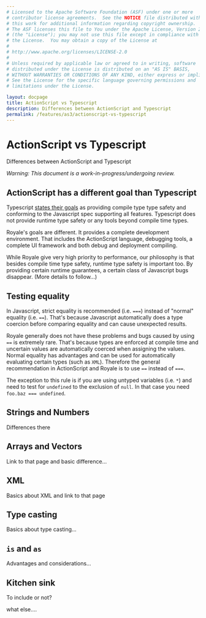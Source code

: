 ```yaml
---
# Licensed to the Apache Software Foundation (ASF) under one or more
# contributor license agreements.  See the NOTICE file distributed with
# this work for additional information regarding copyright ownership.
# The ASF licenses this file to You under the Apache License, Version 2.0
# (the "License"); you may not use this file except in compliance with
# the License.  You may obtain a copy of the License at
# 
# http://www.apache.org/licenses/LICENSE-2.0
# 
# Unless required by applicable law or agreed to in writing, software
# distributed under the License is distributed on an "AS IS" BASIS,
# WITHOUT WARRANTIES OR CONDITIONS OF ANY KIND, either express or implied.
# See the License for the specific language governing permissions and
# limitations under the License.

layout: docpage
title: ActionScript vs Typescript
description: Differences between ActionScript and Typescript
permalink: /features/as3/actionscript-vs-typescript
---
```


# ActionScript vs Typescript

Differences between ActionScript and Typescript

*Warning: This document is a work-in-progress/undergoing review.*

## ActionScript has a different goal than Typescript
Typescript [states their goals](https://github.com/Microsoft/TypeScript/wiki/TypeScript-Design-Goals) as providing compile type type safety and conforming to the Javascript spec supporting all features. Typescript does not provide runtime type safety or any tools beyond compile time types.

Royale's goals are different. It provides a complete development environment. That includes the ActionScript language, debugging tools, a complete UI framework and both debug and deployment compiling.

While Royale give very high priority to performance, our philosophy is that besides compile time type safety, runtime type safety is important too. By providing certain runtime guarantees, a certain class of Javascript bugs disappear. (More details to follow...)

## Testing equality
In Javascript, strict equality is recommended (i.e. `===`) instead of "normal" equality (i.e. `==`). That's because Javascript automatically does a type coercion before comparing equality and can cause unexpected results.

Royale generally does not have these problems and bugs caused by using `==` is extremely rare. That's because types are enforced at compile time and uncertain values are automatically coerced when assigning the values. Normal equality has advantages and can be used for automatically evaluating certain types (such as `XML`). Therefore the general recommendation in ActionScript and Royale is to use `==` instead of `===`.

The exception to this rule is if you are using untyped variables (i.e. `*`) and need to test for `undefined` to the exclusion of `null`. In that case you need `foo.baz === undefined`.

## Strings and Numbers
Differences there

## Arrays and Vectors
Link to that page and basic difference...

## XML
Basics about XML and link to that page

## Type casting
Basics about type casting...

## `is` and `as`
Advantages and considerations...

## Kitchen sink
To include or not?

what else....